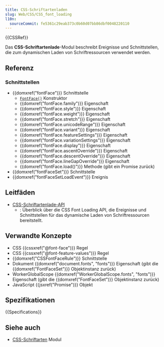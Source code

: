 ```yaml
---
title: CSS-Schriftartenladen
slug: Web/CSS/CSS_font_loading
l10n:
  sourceCommit: fe5361c29eab373c0b60d07bb86dbf0048220110
---
```


{{CSSRef}}

Das **CSS-Schriftartenlade**-Modul beschreibt Ereignisse und Schnittstellen, die zum dynamischen Laden von Schriftressourcen verwendet werden.

## Referenz

### Schnittstellen

- {{domxref("fontFace")}} Schnittstelle
  - [`FontFace()`](/de/docs/Web/API/FontFace/FontFace) Konstruktor
  - {{domxref("fontFace.family")}} Eigenschaft
  - {{domxref("fontFace.style")}} Eigenschaft
  - {{domxref("fontFace.weight")}} Eigenschaft
  - {{domxref("fontFace.stretch")}} Eigenschaft
  - {{domxref("fontFace.unicodeRange")}} Eigenschaft
  - {{domxref("fontFace.variant")}} Eigenschaft
  - {{domxref("fontFace.featureSettings")}} Eigenschaft
  - {{domxref("fontFace.variationSettings")}} Eigenschaft
  - {{domxref("fontFace.display")}} Eigenschaft
  - {{domxref("fontFace.ascentOverride")}} Eigenschaft
  - {{domxref("fontFace.descentOverride")}} Eigenschaft
  - {{domxref("fontFace.lineGapOverride")}} Eigenschaft
  - {{domxref("fontFace.load()")}} Methode (gibt ein Promise zurück)
- {{domxref("fontFaceSet")}} Schnittstelle
- {{domxref("fontFaceSetLoadEvent")}} Ereignis

## Leitfäden

- [CSS-Schriftartenlade-API](/de/docs/Web/API/CSS_Font_Loading_API)
  - : Überblick über die CSS Font Loading API, die Ereignisse und Schnittstellen für das dynamische Laden von Schriftressourcen bereitstellt.

## Verwandte Konzepte

- CSS {{cssxref("@font-face")}} Regel
- CSS {{cssxref("@font-feature-values")}} Regel
- {{domxref("CSSFontFaceRule")}} Schnittstelle
- Dokument {{domxref("document.fonts", "fonts")}} Eigenschaft (gibt die {{domxref("FontFaceSet")}} Objektinstanz zurück)
- WorkerGlobalScope {{domxref("WorkerGlobalScope.fonts", "fonts")}} Eigenschaft (gibt die {{domxref("FontFaceSet")}} Objektinstanz zurück)
- JavaScript {{jsxref("Promise")}} Objekt

## Spezifikationen

{{Specifications}}

## Siehe auch

- [CSS-Schriftarten](/de/docs/Web/CSS/CSS_fonts) Modul
